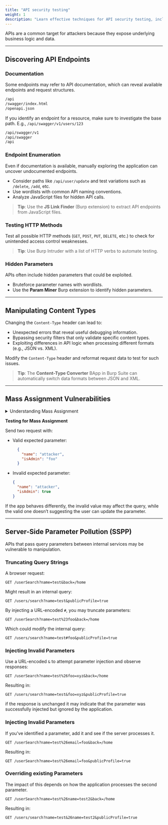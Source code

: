 ```yaml
---
title: "API security testing"
weight: 1
description: "Learn effective techniques for API security testing, including endpoint discovery, content-type manipulation, and mass assignment vulnerability detection."
---
```


APIs are a common target for attackers because they expose underlying business logic and data.

---

## Discovering API Endpoints

### Documentation
Some endpoints may refer to API documentation, which can reveal available endpoints and request structures.

```sh
/api
/swagger/index.html
/openapi.json
```

If you identify an endpoint for a resource, make sure to investigate the base path. E.g., `/api/swagger/v1/users/123`

```sh
/api/swagger/v1
/api/swagger
/api
```

### Endpoint Enumeration
Even if documentation is available, manually exploring the application can uncover undocumented endpoints.

- Consider paths like `/api/user/update` and test variations such as `/delete`, `/add`, etc.
- Use wordlists with common API naming conventions.
- Analyze JavaScript files for hidden API calls.

> **Tip**: Use the **JS Link Finder** (Burp extension) to extract API endpoints from JavaScript files.


### Testing HTTP Methods
Test all possible HTTP methods (`GET`, `POST`, `PUT`, `DELETE`, etc.) to check for unintended access control weaknesses.

> **Tip**: Use Burp Intruder with a list of HTTP verbs to automate testing.


### Hidden Parameters
APIs often include hidden parameters that could be exploited.

- Bruteforce parameter names with wordlists.
- Use the **Param Miner** Burp extension to identify hidden parameters.

---

## Manipulating Content Types

Changing the `Content-Type` header can lead to:

- Unexpected errors that reveal useful debugging information.
- Bypassing security filters that only validate specific content types.
- Exploiting differences in API logic when processing different formats (e.g., JSON vs. XML).

Modify the `Content-Type` header and reformat request data to test for such issues.

> **Tip**: The **Content-Type Converter** BApp in Burp Suite can automatically switch data formats between JSON and XML.

---

## Mass Assignment Vulnerabilities

<details><summary>Understanding Mass Assignment</summary>
Many modern APIs use frameworks that allow automatic assignment of incoming request data to an object. If the application does not properly filter which fields can be updated, an attacker can send unexpected data to modify sensitive fields that they shouldn't be able to change.

**Example**

Consider an API that allows users to update their profile with a `PUT /users/{id}` request. A User model might look like this:

```javascript
class User {
  constructor(id, name, email, role, isAdmin) {
    this.id = id;
    this.name = name;
    this.email = email;
    this.role = role;
    this.isAdmin = isAdmin;
  }
}
```
If the API assigns the request body to the user object like this:

```javascript
app.put('/users/:id', (req, res) => {
  let user = getUserFromDatabase(req.params.id);
  Object.assign(user, req.body);  // Vulnerability: blindly assigns all fields!
  saveUserToDatabase(user);
  res.json(user);
});
```

An attacker could send a request like this:

```JSON
{
  "name": "attacker",
  "isAdmin": true
}
```
</details>

**Testing for Mass Assignment**

Send two request with:
- Valid expected parameter:

  ```JSON
    {
      "name": "attacker",
      "isAdmin": "foo"
    }
  ```

- Invalid expected parameter:

  ```JSON
  {
    "name": "attacker",
    "isAdmin": true
  }
  ```

If the app behaves differently, the invalid value may affect the query, while the valid one doesn’t suggesting the user can update the parameter.


---

## Server-Side Parameter Pollution (SSPP)

APIs that pass query parameters between internal services may be vulnerable to manipulation.

### Truncating Query Strings
A browser request:

```http
GET /userSearch?name=test&back=/home
```

Might result in an internal query:

```http
GET /users/search?name=test&publicProfile=true
```

By injecting a URL-encoded `#`, you may truncate parameters:

```http
GET /userSearch?name=test%23foo&back=/home
```

Which could modify the internal query:

```http
GET /users/search?name=test#foo&publicProfile=true
```

### Injecting Invalid Parameters
Use a URL-encoded `&` to attempt parameter injection and observe responses:

```http
GET /userSearch?name=test%26foo=xyz&back=/home
```

Resulting in:

```http
GET /users/search?name=test&foo=xyz&publicProfile=true
```

if the response is unchanged it may indicate that the parameter was successfully injected but ignored by the application.

### Injecting Invalid Parameters

If you've identified a parameter, add it and see if the server processes it.

```http
GET /userSearch?name=test%26email=foo&back=/home
```

Resulting in:

```http
GET /userSearch?name=test%26email=foo&publicProfile=true
```

### Overriding existing Parameters

The impact of this depends on how the application processes the second parameter.

```http
GET /userSearch?name=test%26name=test2&back=/home
```

Resulting in:

```http
GET /users/search?name=test&26name=test2&publicProfile=true
```